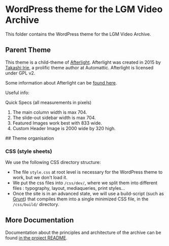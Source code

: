 # WordPress theme for the LGM Video Archive

This folder contains the WordPress theme for the LGM Video Archive.

## Parent Theme

This theme is a child-theme of [Afterlight](https://wordpress.org/themes/afterlight/). Afterlight was created in 2015 by [Takashi Irie](http://takashiirie.com/), a prolific theme author at Automattic. Afterlight is licensed under GPL v2.

Some information about Afterlight can be [found here](https://theme.wordpress.com/themes/afterlight/).

Useful info:

Quick Specs (all measurements in pixels)

1. The main column width is max 704.
2. The slide-out sidebar width is max 704.
3. Featured Images work best with 833 wide.
4. Custom Header Image is 2000 wide by 320 high.


## Theme organisation

### CSS (style sheets)

We use the following CSS directory structure: 

- The file `style.css` at root level is necessary for the WordPress theme to work, but we don't load it.
- We put the css files into `/css/dev/`, where we split them into different files : typography, layout, mediaqueries, print styles...
- Once the site is in an advanced state, we will use a build-script (such as [Grunt](http://gruntjs.com/)) that compiles them into a single minimized CSS file, in the `/css/build/` directory.

## More Documentation

Documentation about the principles and architecture of the archive can be found [in the project README](../../docs/README.md). 


